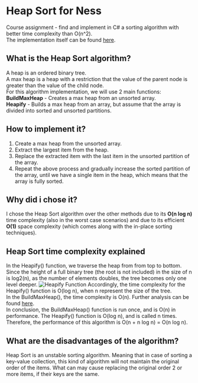 # Heap Sort for Ness
Course assignment - find and implement in C# a sorting algorithm with better time complexity than O(n^2). <br />
The implementation itself can be found [here](HeapSortNess/Program.cs).

## What is the Heap Sort algorithm?
A heap is an ordered binary tree. <br /> 
A max heap is a heap with a restriction that the value of the parent node is greater than the value of the child node. <br />
For this algorithm implementation, we will use 2 main functions: <br />
**BuildMaxHeap** - Creates a max heap from an unsorted array. <br />
**Heapify** - Builds a max heap from an array, but assume that the array is divided into sorted and unsorted partitions.

## How to implement it?
1. Create a max heap from the unsorted array.
2. Extract the largest item from the heap.
3. Replace the extracted item with the last item in the unsorted partition of the array.
4. Repeat the above process and gradually increase the sorted partition of the array, until we have a single item in the heap, which means that the array is fully sorted.

## Why did i chose it?
I chose the Heap Sort algorithm over the other methods due to its **O(n log n)** time complexity (also in the worst case scenarios) and due to its efficient **O(1)** space complexity (which comes along with the in-place sorting techniques).

## Heap Sort time complexity explained
In the Heapify() function, we traverse the heap from from top to bottom. Since the height of a full binary tree (the root is not included) in the size of n is log2(n), as the number of elements doubles, the tree becomes only one level deeper.
![Heapify Function](https://www.happycoders.eu/wp-content/uploads/2020/08/heapsort_heapify_complexity_tree-v2-944x294.png)
Accordingly, the time complexity for the Heapify() function is O(log n), when n represent the size of the tree. <br />
In the BuildMaxHeap(), the time complexity is O(n). Further analysis can be found [here](https://www.happycoders.eu/algorithms/heapsort/#Heapsort_Time_Complexity). <br />
In conclusion, the BuildMaxHeap() function is run once, and is O(n) in performance. The Heapify() function is O(log n), and is called n times. Therefore, the performance of this algorithm is O(n + n log n) = O(n log n). <br />
 
## What are the disadvantages of the algorithm?
Heap Sort is an unstable sorting algorithm. Meaning that in case of sorting a key-value collection, this kind of algorithm will not maintain the original order of the items. What can may cause replacing the original order 2 or more items, if their keys are the same.

